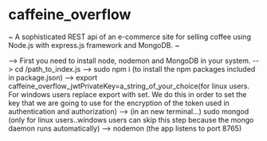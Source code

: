 # caffeine_overflow

 ~ A sophisticated REST api of an e-commerce site for selling coffee using Node.js with express.js framework and MongoDB. ~
 
--> First you need to install node, nodemon and MongoDB in your system.
--> cd /path_to_index.js
--> sudo npm i (to install the npm packages included in package.json)
--> export caffeine_overflow_jwtPrivateKey=a_string_of_your_choice(for linux users. For windows users replace export with set. We do this in order to set the key that we are going to use for the encryption of the token used in authentication and authorization)
--> (in an new terminal...) sudo mongod (only for linux users..windows users can skip this step because the mongo daemon runs automatically)
--> nodemon (the app listens to port 8765)
